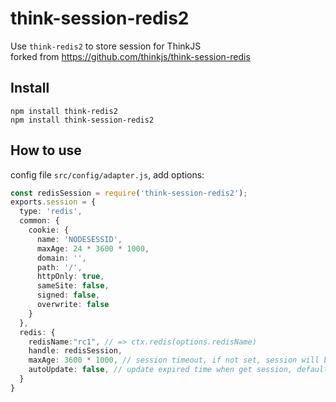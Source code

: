 # think-session-redis2
Use `think-redis2` to store session for ThinkJS   
forked from https://github.com/thinkjs/think-session-redis

## Install

```
npm install think-redis2
npm install think-session-redis2
```

## How to use

config file `src/config/adapter.js`, add options:

```typescript
const redisSession = require('think-session-redis2');
exports.session = {
  type: 'redis',
  common: {
    cookie: {
      name: 'NODESESSID',
      maxAge: 24 * 3600 * 1000,
      domain: '',
      path: '/',
      httpOnly: true,
      sameSite: false,
      signed: false,
      overwrite: false
    }
  },
  redis: {
    redisName:"rc1", // => ctx.redis(options.redisName)
    handle: redisSession,
    maxAge: 3600 * 1000, // session timeout, if not set, session will be persistent.
    autoUpdate: false, // update expired time when get session, default is false
  }
}
```
